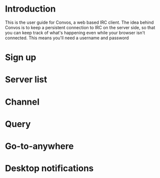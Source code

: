 # Introduction

This is the user guide for Convos, a web based IRC client. The idea behind Convos is to keep a persistent connection to IRC on the server side, so that you can keep track of what's happening even while your browser isn't connected. This means you'll need a username and password

# Sign up
# Server list
# Channel
# Query
# Go-to-anywhere
# Desktop notifications
